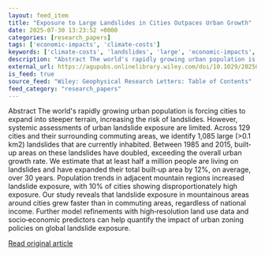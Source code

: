 ```yaml
---
layout: feed_item
title: "Exposure to Large Landslides in Cities Outpaces Urban Growth"
date: 2025-07-30 13:23:52 +0000
categories: [research_papers]
tags: ['economic-impacts', 'climate-costs']
keywords: ['climate-costs', 'landslides', 'large', 'economic-impacts', 'exposure']
description: "Abstract The world's rapidly growing urban population is forcing cities to expand into steeper terrain, increasing the risk of landslides"
external_url: https://agupubs.onlinelibrary.wiley.com/doi/10.1029/2025GL115170?af=R
is_feed: true
source_feed: "Wiley: Geophysical Research Letters: Table of Contents"
feed_category: "research_papers"
---
```


Abstract The world's rapidly growing urban population is forcing cities to expand into steeper terrain, increasing the risk of landslides. However, systemic assessments of urban landslide exposure are limited. Across 129 cities and their surrounding commuting areas, we identify 1,085 large (>0.1 km2) landslides that are currently inhabited. Between 1985 and 2015, built‐up areas on these landslides have doubled, exceeding the overall urban growth rate. We estimate that at least half a million people are living on landslides and have expanded their total built‐up area by 12%, on average, over 30 years. Population trends in adjacent mountain regions increased landslide exposure, with 10% of cities showing disproportionately high exposure. Our study reveals that landslide exposure in mountainous areas around cities grew faster than in commuting areas, regardless of national income. Further model refinements with high‐resolution land use data and socio‐economic predictors can help quantify the impact of urban zoning policies on global landslide exposure.

[Read original article](https://agupubs.onlinelibrary.wiley.com/doi/10.1029/2025GL115170?af=R)
